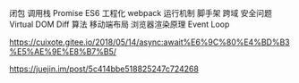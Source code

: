 

闭包
调用栈
Promise
ES6
工程化
webpack 运行机制
脚手架
跨域
安全问题
Virtual DOM
Diff 算法
移动端布局
浏览器渲染原理
Event Loop 


https://cuixote.gitee.io/2018/05/14/async:await%E6%9C%80%E4%BD%B3%E5%AE%9E%E8%B7%B5/


https://juejin.im/post/5c414bbe518825247c724268

